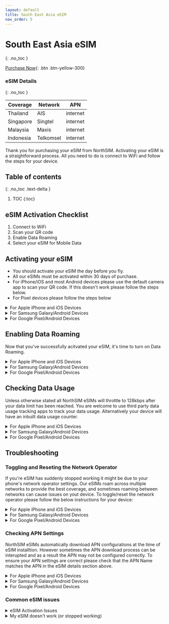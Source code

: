 ```yaml
---
layout: default
title: South East Asia eSIM
nav_order: 5
---
```


# South East Asia eSIM
{: .no_toc }

[Purchase Now](https://www.northsim.com/product/south-east-asia-travel-esim/){: .btn .btn-yellow-300}

### eSIM Details
{: .no_toc }

| Coverage  | Network              | APN      |
|-----------|----------------------|----------|
| Thailand  | AIS                  | internet |
| Singapore | Singtel              | internet |
| Malaysia  | Maxis                | internet |
| Indonesia | Telkomsel            | internet |

Thank you for purchasing your eSIM from NorthSIM. Activating your eSIM is a straightforward process. All you need to do is connect to WiFi and follow the steps for your device.

## Table of contents
{: .no_toc .text-delta }

1. TOC
{:toc}

## eSIM Activation Checklist

1. Connect to WiFi
2. Scan your QR code
3. Enable Data Roaming
4. Select your eSIM for Mobile Data

## Activating your eSIM

- You should activate your eSIM the day before you fly. 
- All our eSIMs must be activated within 30 days of purchase.
- For iPhone/iOS and most Android devices please use the default camera app to scan your QR code. If this doesn't work please follow the steps below.
- For Pixel devices please follow the steps below

<details markdown="block">
  <summary>
    For Apple iPhone and iOS Devices
  </summary>

{: .highlight }
Go to Settings > Mobile (Cellular)

![](../../assets/images/iphone-add-esim/1.gif){:width="40%"}

{: .highlight }
Then tap on add an eSIM

![](../../assets/images/iphone-add-esim/2.gif){:width="40%"}

{: .highlight }
Choose the use QR Code option

![](../../assets/images/iphone-add-esim/3.gif){:width="40%"}

{: .highlight }
Scan your QR Code (or enter your QR details manually if you have been given them)

![](../../assets/images/iphone-add-esim/4.gif){:width="40%"}

</details>

<details markdown="block">
  <summary>
    For Samsung Galaxy/Android Devices
  </summary>

{: .highlight }
Go to Settings > Connections

![](../../assets/images/samsung-add-esim/1.gif){:width="40%"}

{: .highlight }
Then tap on SIM Card Manager

![](../../assets/images/samsung-add-esim/2.gif){:width="40%"}

{: .highlight }
Tap on Add Mobile Plan

![](../../assets/images/samsung-add-esim/3.gif){:width="40%"}

{: .highlight }
Tap on Scan Carrier QR Code

![](../../assets/images/samsung-add-esim/4.gif){:width="40%"}

{: .highlight }
Scan your QR Code (or enter your QR details manually if you have been given them)

![](../../assets/images/samsung-add-esim/5.gif){:width="40%"}

</details>


<details markdown="block">
  <summary>
    For Google Pixel/Android Devices
  </summary>

{: .highlight }
> Go to Settings > Network & Internet
> 
> Look for the SIMs menu and click the + button
> 
> Tap on Download a SIM instead
> 
> Tap Next and follow the instructions
> 
> Scan your QR code

</details>

## Enabling Data Roaming

Now that you've successfully acitvated your eSIM, it's time to turn on Data Roaming.

<details markdown="block">
  <summary>
    For Apple iPhone and iOS Devices
  </summary>

{: .highlight }
> Go to Settings
> 
> Tap on Mobile
> 
> Tap on the eSIM
> 
> Scroll down and toggle on Data Roaming
</details>

<details markdown="block">
  <summary>
    For Samsung Galaxy/Android Devices
  </summary>

{: .highlight }
> Go To Settings
> 
> Tap on Connections
> 
> Tap on Mobile Networks
> 
> Toggle on Data Roaming

</details>


<details markdown="block">
  <summary>
    For Google Pixel/Android Devices
  </summary>

{: .highlight }
> Go to Settings
> 
> Tap on Network & Internet
> 
> Tap on Internet
> 
> Tap on the eSIM's setting icon (it looks like a gear)
> 
> Toggle Roaming on

</details>

## Checking Data Usage

Unless otherwise stated all NorthSIM eSIMs will throttle to 128kbps after your data limit has been reached. You are welcome to use third party data usage tracking apps to track your data usage. Alternatively your device will have an inbuilt data usage counter.

<details markdown="block">
  <summary>
    For Apple iPhone and iOS Devices
  </summary>

  {: .highlight }
> Go to Settings
> 
> Tap on Mobile
> 
> Scroll down and check the Data Roaming Usage value
</details>

<details markdown="block">
  <summary>
    For Samsung Galaxy/Android Devices
  </summary>

{: .highlight }
> Go To Settings
> 
> Tap on Connections
> 
> Tap on Data Usage
> 
> Check the data usage for your eSIM
</details>

<details markdown="block">
  <summary>
    For Google Pixel/Android Devices
  </summary>

  {: .highlight }
> Go to Settings
> 
> Tap on Network & Internet
> 
> Tap on Internet
> 
> Tap on the eSIM you have installed
> 
> Check your data usage
</details>

## Troubleshooting

### Toggling and Reseting the Network Operator
If you're eSIM has suddenly stopped working it might be due to your phone's network operator settings. Our eSIMs roam across multiple networks to provide the best coverage, and sometimes roaming between networks can cause issues on yout device. To toggle/reset the network operator please follow the below instructions for your device:

<details markdown="block">
  <summary>
    For Apple iPhone and iOS Devices
  </summary>

{: .highlight }

> On North American iPhone Mobile is also known as Cellular
> 
> Go to Settings
> 
> Tap on Mobile or Mobile Data
> 
> Tap on Network Selection
> 
> Toggle on and then off Automatic

</details>

<details markdown="block">
  <summary>
    For Samsung Galaxy/Android Devices
  </summary>

{: .highlight }
> Go To Settings
> 
> Tap on Connections
> 
> Tap on Mobile Networks
> 
> Tap on Network Operators
> 
> Toggle off and then on Select Automatically
</details>

<details markdown="block">
  <summary>
    For Google Pixel/Android Devices
  </summary>

{: .highlight }
> Go to Settings
> 
> Tap on Network & Internet
> 
> Tap on your eSIM
> 
> Tap on Advanced
> 
> Toggle off and then on Automatically Select Network

</details>

### Checking APN Settings

NorthSIM eSIMs automatically download APN configurations at the time of eSIM installtion. However sometimes the APN download process can be interupted and as a result the APN may not be configured correctly. To ensure your APN settings are correct please check that the APN Name matches the APN in the eSIM details section above.

<details markdown="block">
  <summary>
    For Apple iPhone and iOS Devices
  </summary>

{: .highlight }

> Settings > Mobile > Mobile Data Network
> 
> Settings > Mobile Data > Mobile Data Options > Mobile Data Network
> 
> Ensure that the APN Name is set as per eSIM details section above

</details>

<details markdown="block">
  <summary>
    For Samsung Galaxy/Android Devices
  </summary>

{: .highlight }
> Go To Settings
> 
> Tap on Connections
> 
> Tap on Mobile Networks
> 
> Tap on Access Point Names
> 
> Ensure that the APN Name is set as per eSIM details section above

</details>

<details markdown="block">
  <summary>
    For Google Pixel/Android Devices
  </summary>

{: .highlight }
> Go to Settings
> 
> Tap on Network & Internet
> 
> Tap on your eSIM
> 
> Tap on Advanced
> 
> Tap on Access Point Names
> 
> Ensure that the APN Name is set as per eSIM details section above

</details>

### Common eSIM issues

<details markdown="block">
  <summary>
    eSIM Activation Issues
  </summary>

Most eSIM activation issues can be easily resolved by following the below steps:

```mermaid
%%{init: {'theme':'dark'}}%%
flowchart TD;
    A([I've purchased my eSIM]) -.Received QR Code.->  B([Scan QR code]);
    A-.Haven't Received QR code.->B1([Check your Junk/Spam mailbox]);
    B1-.Found my QR code.->B2[Scan QR Code];
    B1-.Still can't find my QR code.->G1([Please scan your QR code again]);
    B-.Successful.->C([Please enable Data Roaming on your eSIM]);
    B-.Unsuccessful.->D([Was there an error message?]);
    D-.Yes.->E([Does the message say the eSIM has already been scanned?]);
    E-.Yes.->F([Check your settings to see if eSIM is already added]);
    E-.No.->G([Please contact support via WhatsApp/Facebook]);
    D-.No.->H([Please scan your QR code again]);
```
</details>

<details markdown="block">
  <summary>
    My eSIM doesn't work (or stopped working)
  </summary>

Most eSIM issues can be resolved easily by following the below steps:

```mermaid
%%{init: {'theme':'dark'}}%%
flowchart TD
    A([My eSIM isn't working])-..->B([Have you successfully scanned the QR Code?]);
    B-.Yes.-> C([Is this the first time you are using the eSIM?]);
    B-.No.->D([Please scan your QR code]);
    C-.Yes.->E([Is data roaming enabled?]);
    C-.No.->F([It was working previously]);
    F-.The eSIM is very slow.->G([Please check your data usage limits]);
    F-.It's not working at all.->H([Please change or toggle network operator]);
    E-..->E1([Is the eSIM selected for Mobile Data?]);
    E1-.->E2([If you've just landed it may take a few minutes to activate]);
    E2-.It's still not working.-E3([Please contact support via WhatsApp/Facebook]);
```
</details>








